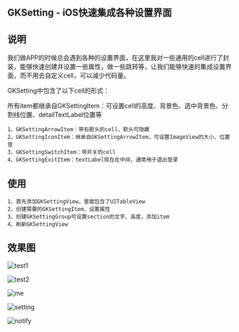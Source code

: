 ## GKSetting - iOS快速集成各种设置界面

## 说明
我们做APP的时候总会遇到各种的设置界面，在这里我对一些通用的cell进行了封装，能够快速创建并设置一些属性，做一些跳转等，让我们能够快速的集成设置界面，而不用去自定义cell，可以减少代码量。

GKSetting中包含了以下cell的形式：

所有item都继承自GKSettingItem：可设置cell的高度、背景色、选中背景色、分割线位置、detailTextLabel位置等

    1、GKSettingArrowItem：带右箭头的cell，箭头可隐藏
    2、GKSettingIconItem：继承自GKSettingArrowItem，可设置ImageView的大小、位置登
    3、GKSettingSwitchItem：带开关的cell
    4、GKSettingExitItem：textLabel现在在中间，通常用于退出登录
  
## 使用

    1、首先添加GKSettingView，里面包含了UITableView
    2、创建需要的GKSettingItem，设置属性
    3、创建GKSettingGroup可设置section的文字、高度，添加item
    4、刷新GKSettingView

## 效果图

![test1](https://github.com/QuintGao/GKSetting/blob/master/imgs/test1.png)

![test2](https://github.com/QuintGao/GKSetting/blob/master/imgs/test2.png)

![me](https://github.com/QuintGao/GKSetting/blob/master/imgs/me.png)

![setting](https://github.com/QuintGao/GKSetting/blob/master/imgs/setting.png)

![notify](https://github.com/QuintGao/GKSetting/blob/master/imgs/notify.png)












